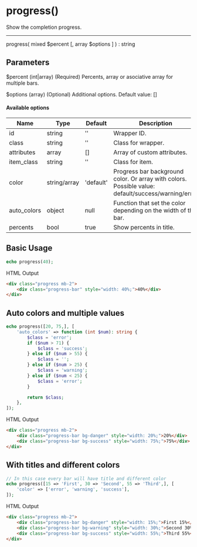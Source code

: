 # progress()

Show the completion progress.

---

progress( mixed $percent [, array $options ] ) : string

## Parameters

$percent (int|array) (Required) Percents, array or asociative array for multiple bars.

$options (array) (Optional) Additional options. Default value: []

#### Available options

| Name        | Type         | Default   | Description                                                                                        |
|-------------|--------------|-----------|----------------------------------------------------------------------------------------------------|
| id          | string       | ''        | Wrapper ID.                                                                                        |
| class       | string       | ''        | Class for wrapper.                                                                                 |
| attributes  | array        | []        | Array of custom attributes.                                                                        |
| item_class  | string       | ''        | Class for item.                                                                                    |
| color       | string/array | 'default' | Progress bar background color. Or array with colors. Possible value: default/success/warning/error |
| auto_colors | object       | null      | Function that set the color depending on the width of the bar.                                     |
| percents    | bool         | true      | Show percents in title.                                                                            |

## Basic Usage

```php
echo progress(40);
```

<span class="html-output">HTML Output</span>

```html
<div class="progress mb-2">
    <div class="progress-bar" style="width: 40%;">40%</div>
</div>
```

## Auto colors and multiple values

```php
echo progress([20, 75,], [
    'auto_colors' => function (int $num): string {
        $class = 'error';
        if ($num > 71) {
            $class = 'success';
        } else if ($num > 55) {
            $class = '';
        } else if ($num > 25) {
            $class = 'warning';
        } else if ($num < 25) {
            $class = 'error';
        }

        return $class;
    },
]);
```

<span class="html-output">HTML Output</span>

```html
<div class="progress mb-2">
    <div class="progress-bar bg-danger" style="width: 20%;">20%</div>
    <div class="progress-bar bg-success" style="width: 75%;">75%</div>
</div>
```

## With titles and different colors

```php
// In this case every bar will have title and different color
echo progress([15 => 'First', 30 => 'Second', 55 => 'Third',], [
    'color' => ['error', 'warning', 'success'],
]);
```

<span class="html-output">HTML Output</span>

```html
<div class="progress mb-2">
    <div class="progress-bar bg-danger" style="width: 15%;">First 15%</div>
    <div class="progress-bar bg-warning" style="width: 30%;">Second 30%</div>
    <div class="progress-bar bg-success" style="width: 55%;">Third 55%</div>
</div>
```
